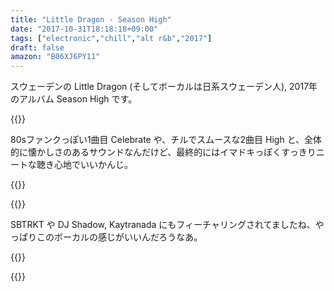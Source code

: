 ```yaml
---
title: "Little Dragon - Season High"
date: "2017-10-31T18:18:18+09:00"
tags: ["electronic","chill","alt r&b","2017"]
draft: false
amazon: "B06XJ6PY11"
---
```


スウェーデンの Little Dragon (そしてボーカルは日系スウェーデン人), 2017年のアルバム Season High です。

{{<youtube src="hC7ybgrg5Ow" title="Little Dragon - Celebrate">}}

80sファンクっぽい1曲目 Celebrate や、チルでスムースな2曲目 High と、全体的に懐かしさのあるサウンドなんだけど、最終的にはイマドキっぽくすっきりニートな聴き心地でいいかんじ。

{{<youtube src="-AsLISPht_M" title="Little Dragon - High">}}

{{<amazon asin="B06XJ6PY11" title="Little Dragon - Season High">}}

SBTRKT や DJ Shadow, Kaytranada にもフィーチャリングされてましたね、やっぱりこのボーカルの感じがいいんだろうなあ。

{{<youtube src="NL9ypNz9-mM" title="DJ Shadow - Scale It Back ft. Little Dragon">}}

{{<youtube src="A-LEiOzXHWM" title="SBTRKT - Wildfire features Little Dragon">}}
